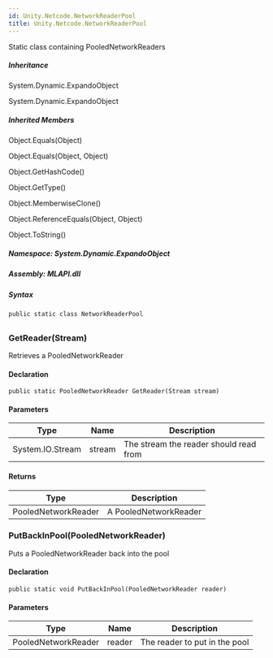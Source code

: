 ```yaml
---  
id: Unity.Netcode.NetworkReaderPool  
title: Unity.Netcode.NetworkReaderPool  
---
```


<div class="markdown level0 summary">

Static class containing PooledNetworkReaders

</div>

<div class="markdown level0 conceptual">

</div>

<div class="inheritance">

##### Inheritance

<div class="level0">

System.Dynamic.ExpandoObject

</div>

<div class="level1">

System.Dynamic.ExpandoObject

</div>

</div>

<div class="inheritedMembers">

##### Inherited Members

<div>

Object.Equals(Object)

</div>

<div>

Object.Equals(Object, Object)

</div>

<div>

Object.GetHashCode()

</div>

<div>

Object.GetType()

</div>

<div>

Object.MemberwiseClone()

</div>

<div>

Object.ReferenceEquals(Object, Object)

</div>

<div>

Object.ToString()

</div>

</div>

##### **Namespace**: System.Dynamic.ExpandoObject

##### **Assembly**: MLAPI.dll

##### Syntax

``` lang-csharp
public static class NetworkReaderPool
```

## 

### GetReader(Stream)

<div class="markdown level1 summary">

Retrieves a PooledNetworkReader

</div>

<div class="markdown level1 conceptual">

</div>

#### Declaration

``` lang-csharp
public static PooledNetworkReader GetReader(Stream stream)
```

#### Parameters

| Type             | Name   | Description                            |
|------------------|--------|----------------------------------------|
| System.IO.Stream | stream | The stream the reader should read from |

#### Returns

| Type                | Description           |
|---------------------|-----------------------|
| PooledNetworkReader | A PooledNetworkReader |

### PutBackInPool(PooledNetworkReader)

<div class="markdown level1 summary">

Puts a PooledNetworkReader back into the pool

</div>

<div class="markdown level1 conceptual">

</div>

#### Declaration

``` lang-csharp
public static void PutBackInPool(PooledNetworkReader reader)
```

#### Parameters

| Type                | Name   | Description                   |
|---------------------|--------|-------------------------------|
| PooledNetworkReader | reader | The reader to put in the pool |

